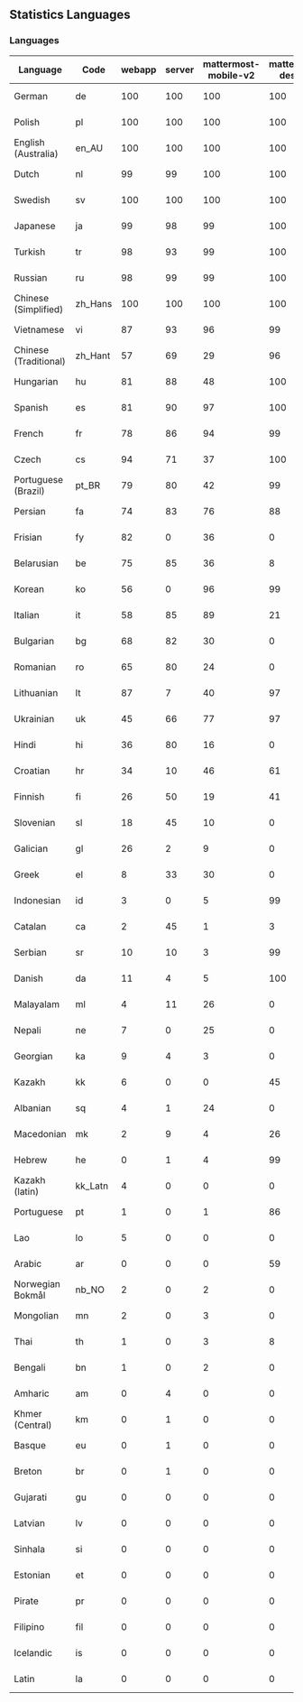 ## Statistics Languages ##
###  Languages  ###
|Language|Code|webapp|server|mattermost-mobile-v2|mattermost-desktop|playbook-webapp|calls-webapp|Total|Last Modified|
|---|---|---|---|---|---|---|---|---|---|
|German|de| 100| 100| 100| 100| 0| 100| 100|2024-03-21T15:03:15.360946Z|
|Polish|pl| 100| 100| 100| 100| 0| 100| 100|2024-03-22T07:24:10.946302Z|
|English (Australia)|en_AU| 100| 100| 100| 100| 0| 0| 99|2024-03-23T11:03:15.603710Z|
|Dutch|nl| 99| 99| 100| 100| 0| 100| 99|2024-03-23T11:03:16.567660Z|
|Swedish|sv| 100| 100| 100| 100| 0| 89| 99|2024-03-23T22:03:16.684728Z|
|Japanese|ja| 99| 98| 99| 100| 0| 97| 99|2024-03-20T14:33:02.246771Z|
|Turkish|tr| 98| 93| 99| 100| 0| 100| 97|2024-03-20T14:34:25.152885Z|
|Russian|ru| 98| 99| 99| 100| 0| 68| 95|2024-03-20T14:34:04.095170Z|
|Chinese (Simplified)|zh_Hans| 100| 100| 100| 100| 0| 100| 95|2024-03-21T15:03:15.897264Z|
|Vietnamese|vi| 87| 93| 96| 99| 0| 89| 90|2024-03-20T14:34:31.379793Z|
|Chinese (Traditional)|zh_Hant| 57| 69| 29| 96| 0| 15| 87|2024-03-20T14:34:37.575088Z|
|Hungarian|hu| 81| 88| 48| 100| 0| 0| 80|2024-03-20T14:32:49.316723Z|
|Spanish|es| 81| 90| 97| 100| 0| 25| 80|2024-03-23T11:03:16.298791Z|
|French|fr| 78| 86| 94| 99| 0| 52| 79|2024-03-20T14:32:28.132457Z|
|Czech|cs| 94| 71| 37| 100| 0| 97| 78|2024-03-20T19:03:16.520709Z|
|Portuguese (Brazil)|pt_BR| 79| 80| 42| 99| 0| 89| 76|2024-03-20T14:33:55.128789Z|
|Persian|fa| 74| 83| 76| 88| 0| 0| 73|2024-03-20T14:32:18.381438Z|
|Frisian|fy| 82| 0| 36| 0| 0| 0| 72|2024-03-20T14:32:31.195358Z|
|Belarusian|be| 75| 85| 36| 8| 0| 0| 71|2024-03-20T14:31:37.961392Z|
|Korean|ko| 56| 0| 96| 99| 0| 89| 67|2024-03-20T14:33:17.238619Z|
|Italian|it| 58| 85| 89| 21| 0| 21| 67|2024-03-20T14:32:59.097775Z|
|Bulgarian|bg| 68| 82| 30| 0| 0| 0| 66|2024-03-20T14:31:40.971260Z|
|Romanian|ro| 65| 80| 24| 0| 0| 0| 63|2024-03-20T14:34:01.051266Z|
|Lithuanian|lt| 87| 7| 40| 97| 0| 80| 62|2024-03-20T14:33:26.369543Z|
|Ukrainian|uk| 45| 66| 77| 97| 0| 0| 56|2024-03-20T14:34:28.283187Z|
|Hindi|hi| 36| 80| 16| 0| 0| 0| 44|2024-03-20T14:32:42.646766Z|
|Croatian|hr| 34| 10| 46| 61| 0| 97| 35|2024-03-20T14:32:45.881379Z|
|Finnish|fi| 26| 50| 19| 41| 0| 0| 32|2024-03-20T14:32:21.546122Z|
|Slovenian|sl| 18| 45| 10| 0| 0| 0| 22|2024-03-20T14:34:10.030763Z|
|Galician|gl| 26| 2| 9| 0| 0| 0| 17|2024-03-20T14:32:34.412700Z|
|Greek|el| 8| 33| 30| 0| 0| 0| 17|2024-03-20T14:32:03.152751Z|
|Indonesian|id| 3| 0| 5| 99| 0| 0| 14|2024-03-20T14:32:52.692422Z|
|Catalan|ca| 2| 45| 1| 3| 0| 0| 13|2024-03-20T14:31:50.561613Z|
|Serbian|sr| 10| 10| 3| 99| 0| 0| 12|2024-03-20T14:34:15.756314Z|
|Danish|da| 11| 4| 5| 100| 0| 0| 11|2024-03-20T14:31:56.862035Z|
|Malayalam|ml| 4| 11| 26| 0| 0| 0| 9|2024-03-20T14:33:34.309467Z|
|Nepali|ne| 7| 0| 25| 0| 0| 0| 7|2024-03-20T14:33:43.114853Z|
|Georgian|ka| 9| 4| 3| 0| 0| 0| 7|2024-03-20T14:33:05.004838Z|
|Kazakh|kk| 6| 0| 0| 45| 0| 0| 6|2024-03-20T14:33:08.068375Z|
|Albanian|sq| 4| 1| 24| 0| 0| 0| 5|2024-03-20T14:34:12.941072Z|
|Macedonian|mk| 2| 9| 4| 26| 0| 0| 5|2024-03-20T14:33:31.681782Z|
|Hebrew|he| 0| 1| 4| 99| 0| 0| 4|2024-03-20T14:32:39.833031Z|
|Kazakh (latin)|kk_Latn| 4| 0| 0| 0| 0| 0| 4|2024-03-20T14:33:10.649213Z|
|Portuguese|pt| 1| 0| 1| 86| 0| 0| 3|2024-03-20T14:33:57.987323Z|
|Lao|lo| 5| 0| 0| 0| 0| 0| 3|2024-03-20T14:33:23.162254Z|
|Arabic|ar| 0| 0| 0| 59| 0| 0| 2|2024-03-20T14:31:34.967140Z|
|Norwegian Bokmål|nb_NO| 2| 0| 2| 0| 0| 0| 2|2024-03-20T14:33:40.005674Z|
|Mongolian|mn| 2| 0| 3| 0| 0| 0| 2|2024-03-20T14:33:37.554652Z|
|Thai|th| 1| 0| 3| 8| 0| 0| 1|2024-03-22T07:24:16.147250Z|
|Bengali|bn| 1| 0| 2| 0| 0| 0| 1|2024-03-20T14:31:44.059099Z|
|Amharic|am| 0| 4| 0| 0| 0| 0| 1|2024-03-20T14:31:31.901691Z|
|Khmer (Central)|km| 0| 1| 0| 0| 0| 0| 0|2024-03-20T14:33:14.052288Z|
|Basque|eu| 0| 1| 0| 0| 0| 0| 0|2024-03-20T14:32:15.506645Z|
|Breton|br| 0| 1| 0| 0| 0| 0| 0|2024-03-20T14:31:47.240399Z|
|Gujarati|gu| 0| 0| 0| 0| 0| 0| 0|2024-03-20T14:32:37.205668Z|
|Latvian|lv| 0| 0| 0| 0| 0| 0| 0|2024-03-20T14:33:28.813950Z|
|Sinhala|si| 0| 0| 0| 0| 0| 0| 0|2024-03-20T14:34:06.754820Z|
|Estonian|et| 0| 0| 0| 0| 0| 0| 0|2024-03-20T14:32:12.332928Z|
|Pirate|pr| 0| 0| 0| 0| 0| 0| 0|2024-03-20T14:33:51.997520Z|
|Filipino|fil| 0| 0| 0| 0| 0| 0| 0|2024-03-20T14:32:24.751351Z|
|Icelandic|is| 0| 0| 0| 0| 0| 0| 0|2024-03-20T14:32:56.052824Z|
|Latin|la| 0| 0| 0| 0| 0| 0| 0|2024-03-20T14:33:20.426862Z|
